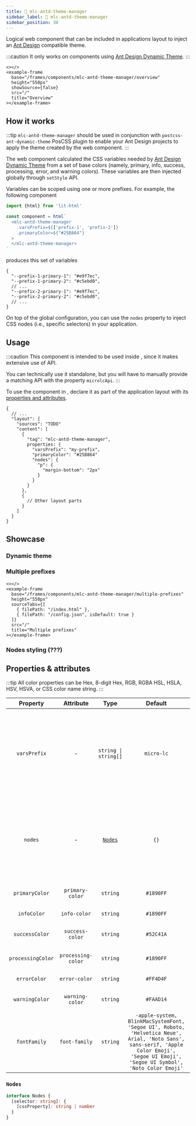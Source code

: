 ```yaml
---
title: 🔧 mlc-antd-theme-manager
sidebar_label: 🔧 mlc-antd-theme-manager
sidebar_position: 30
---
```


Logical web component that can be included in applications layout to inject an [Ant Design](https://ant.design/) 
compatible theme.

:::caution
It only works on components using [Ant Design Dynamic Theme](https://ant.design/docs/react/customize-theme-variable).
:::

```mdx-code-block
<></>
<example-frame
  base="/frames/components/mlc-antd-theme-manager/overview"
  height="550px"
  showSource={false}
  src="/"
  title="Overview"
></example-frame>
```

## How it works

:::tip
`mlc-antd-theme-manager` should be used in conjunction with `postcss-ant-dynamic-theme` PosCSS plugin to enable your
Ant Design projects to apply the theme created by the web component.
:::

The web component calculated the CSS variables needed by [Ant Design Dynamic Theme](https://ant.design/docs/react/customize-theme-variable)
from a set of base colors (namely, primary, info, success, processing, error, and warning colors). These variables are 
then injected globally through <micro-lc></micro-lc> `setStyle` API. 

Variables can be scoped using one or more prefixes. For example, the following component

```javascript
import {html} from 'lit-html'

const component = html`
  <mlc-antd-theme-manager
    .varsPrefix=${['prefix-1', 'prefix-2']}
    .primaryColor=${"#25B864"}
  >
  </mlc-antd-theme-manager>
`
```

produces this set of variables

```json5
{
  "--prefix-1-primary-1": "#e9f7ec",
  "--prefix-1-primary-2": "#c5ebd0",
  // ...
  "--prefix-2-primary-1": "#e9f7ec",
  "--prefix-2-primary-2": "#c5ebd0",
  // ...
}
```

On top of the global configuration, you can use the `nodes` property to inject CSS nodes (i.e., specific selectors) in
your application.

## Usage

:::caution
This component is intended to be used inside <micro-lc></micro-lc>, since it makes extensive use of <micro-lc></micro-lc> API.

You can technically use it standalone, but you will have to manually provide a matching API with the property `microlcApi`.
:::

To use the component in <micro-lc></micro-lc>, declare it as part of the application layout with its [properties and attributes](#properties-and-attributes).

```json5 title="micro-lc.config.json"
{
  // ...
  "layout": {
    "sources": "TODO"
    "content": [
      {
        "tag": "mlc-antd-theme-manager",
        properties: {
          "varsPrefix": "my-prefix",
          "primaryColor": "#25B864"
          "nodes": {
            "p": {
              "margin-bottom": "2px"
            }
          }
        }
      },
      {
        // Other layout parts
      }
    ]
  }
}
```

## Showcase

### Dynamic theme

### Multiple prefixes

```mdx-code-block
<></>
<example-frame
  base="/frames/components/mlc-antd-theme-manager/multiple-prefixes"
  height="550px"
  sourceTabs={[
    { filePath: "/index.html" },
    { filePath: "/config.json", isDefault: true }
  ]}
  src="/"
  title="Multiple prefixes"
></example-frame>
```

### Nodes styling (???)

## Properties & attributes

:::tip
All color properties can be Hex, 8-digit Hex, RGB, RGBA HSL, HSLA, HSV, HSVA, or CSS color name string.
:::

|     Property      |     Attribute      |                  Type                   |                                                                                         Default                                                                                          | Description                                                                                                                  |
|:-----------------:|:------------------:|:---------------------------------------:|:----------------------------------------------------------------------------------------------------------------------------------------------------------------------------------------:|------------------------------------------------------------------------------------------------------------------------------|
|   `varsPrefix`    |         -          |   <code>string &#124; string[]</code>   |                                                                                       `micro-lc`                                                                                         | Prefix to apply to the generated set of variables. If more thant one is specified, a set for each prefix will be generated.  |
|      `nodes`      |         -          | <code><a href="#nodes">Nodes</a></code> |                                                                                           `{}`                                                                                           | CSS class definitions rendered in a key-value map where key is the CSS selector and value is CSS styling rules.              |
|  `primaryColor`   |  `primary-color`   |          <code>string</code>            |                                                                                        `#1890FF`                                                                                         | Ant Design primary color.                                                                                                    |
|    `infoColor`    |    `info-color`    |           <code>string</code>           |                                                                                        `#1890FF`                                                                                         | Ant Design info color.                                                                                                       |
|  `successColor`   |  `success-color`   |           <code>string</code>           |                                                                                        `#52C41A`                                                                                         | Ant Design success color.                                                                                                    |
| `processingColor` | `processing-color` |           <code>string</code>           |                                                                                        `#1890FF`                                                                                         | Ant Design processing color.                                                                                                 |
|   `errorColor`    |   `error-color`    |           <code>string</code>           |                                                                                        `#FF4D4F`                                                                                         | Ant Design error color.                                                                                                      |
|  `warningColor`   |  `warning-color`   |           <code>string</code>           |                                                                                        `#FAAD14`                                                                                         | Ant Design warning color.                                                                                                    |
|   `fontFamily`    |   `font-family`    |           <code>string</code>           | `-apple-system, BlinkMacSystemFont, 'Segoe UI', Roboto, 'Helvetica Neue',  Arial, 'Noto Sans', sans-serif, 'Apple Color Emoji', 'Segoe UI Emoji', 'Segoe UI Symbol', 'Noto Color Emoji'` | Font family CSS property.                                                                                                    |

<h3 id="nodes"><code>Nodes</code></h3>

```ts
interface Nodes {
  [selector: string]: {
    [cssProperty]: string | number
  }
}
```
